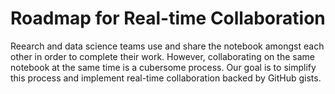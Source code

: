 # Roadmap for Real-time Collaboration

Reearch and data science teams use and share the notebook amongst
each other in order to complete their work. However, collaborating
on the same notebook at the same time is a cubersome process. Our goal
is to simplify this process and implement real-time collaboration
backed by GitHub gists.
